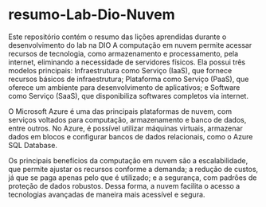 # resumo-Lab-Dio-Nuvem
Este repositório contém o resumo das lições aprendidas durante o desenvolvimento do lab na DIO
A computação em nuvem permite acessar recursos de tecnologia, como armazenamento e processamento, pela internet, eliminando a necessidade de servidores físicos. Ela possui três modelos principais: Infraestrutura como Serviço (IaaS), que fornece recursos básicos de infraestrutura; Plataforma como Serviço (PaaS), que oferece um ambiente para desenvolvimento de aplicativos; e Software como Serviço (SaaS), que disponibiliza softwares completos via internet.

O Microsoft Azure é uma das principais plataformas de nuvem, com serviços voltados para computação, armazenamento e banco de dados, entre outros. No Azure, é possível utilizar máquinas virtuais, armazenar dados em blocos e configurar bancos de dados relacionais, como o Azure SQL Database.

Os principais benefícios da computação em nuvem são a escalabilidade, que permite ajustar os recursos conforme a demanda; a redução de custos, já que se paga apenas pelo que é utilizado; e a segurança, com padrões de proteção de dados robustos. Dessa forma, a nuvem facilita o acesso a tecnologias avançadas de maneira mais acessível e segura.
